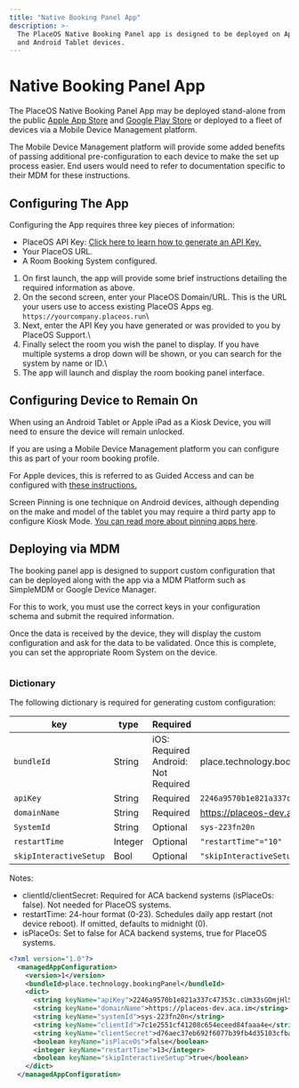 ```yaml
---
title: "Native Booking Panel App"
description: >-
  The PlaceOS Native Booking Panel app is designed to be deployed on Apple iPad
  and Android Tablet devices.
---
```


# Native Booking Panel App

The PlaceOS Native Booking Panel App may be deployed stand-alone from the public [Apple App Store](https://apps.apple.com/us/app/placeos-booking-panel/id6443821030) and [Google Play Store](https://play.google.com/store/apps/details?id=place.technology.booking_panel_app) or deployed to a fleet of devices via a Mobile Device Management platform.

The Mobile Device Management platform will provide some added benefits of passing additional pre-configuration to each device to make the set up process easier. End users would need to refer to documentation specific to their MDM for these instructions.

## Configuring The App

Configuring the App requires three key pieces of information:

- PlaceOS API Key: [Click here to learn how to generate an API Key.](../authentication/x-api-keys.md)
- Your PlaceOS URL.
- A Room Booking System configured.

1. On first launch, the app will provide some brief instructions detailing the required information as above.
2. On the second screen, enter your PlaceOS Domain/URL. This is the URL your users use to access existing PlaceOS Apps eg. `https://yourcompany.placeos.run`\
   <!-- TODO: Add screenshot -  -->
3. Next, enter the API Key you have generated or was provided to you by PlaceOS Support.\
   <!-- TODO: Add screenshot -  -->
4. Finally select the room you wish the panel to display. If you have multiple systems a drop down will be shown, or you can search for the system by name or ID.\
   <!-- TODO: Add screenshot -  -->
5. The app will launch and display the room booking panel interface.

## Configuring Device to Remain On

When using an Android Tablet or Apple iPad as a Kiosk Device, you will need to ensure the device will remain unlocked.

If you are using a Mobile Device Management platform you can configure this as part of your room booking profile.

For Apple devices, this is referred to as Guided Access and can be configured with [these instructions.](https://support.apple.com/en-au/guide/ipad/ipada16d1374/ipados)

Screen Pinning is one technique on Android devices, although depending on the make and model of the tablet you may require a third party app to configure Kiosk Mode. [You can read more about pinning apps here](https://www.manageengine.com/mobile-device-management/mdm-screen-pinning-android-devices.html).

## Deploying via MDM

The booking panel app is designed to support custom configuration that can be deployed along with the app via a MDM Platform such as SimpleMDM or Google Device Manager.

For this to work, you must use the correct keys in your configuration schema and submit the required information.

Once the data is received by the device, they will display the custom configuration and ask for the data to be validated. Once this is complete, you can set the appropriate Room System on the device.

<figure><img src="../../.gitbook/assets/WhatsApp Image 2022-11-30 at 01.48.00.jpeg" alt=""><figcaption></figcaption></figure>

### Dictionary

The following dictionary is required for generating custom configuration:

<table><thead><tr><th width="184">key</th><th width="96.33333333333331">type</th><th width="140">Required</th><th>example</th></tr></thead><tbody><tr><td><code>bundleId</code></td><td>String</td><td>iOS: Required<br>Android: Not Required</td><td>place.technology.bookingPanel</td></tr><tr><td><code>apiKey</code></td><td>String</td><td>Required</td><td><code>2246a9570b1e821a337c47353c.cUm33sGOmjHlSCbf5M07v8y8vRa4_GBmCW7hFkU</code></td></tr><tr><td><code>domainName</code></td><td>String</td><td>Required</td><td><a href="https://placeos-dev.aca.im">https://placeos-dev.aca.im</a></td></tr><tr><td><code>SystemId</code></td><td>String</td><td>Optional</td><td><code>sys-223fn20n</code></td></tr><tr><td><code>restartTime</code></td><td>Integer</td><td>Optional</td><td><code>"restartTime"="10"</code></td></tr><tr><td><code>skipInteractiveSetup</code></td><td>Bool</td><td>Optional</td><td><code>"skipInteractiveSetup"="true"</code></td></tr></tbody></table>

Notes:
- clientId/clientSecret: Required for ACA backend systems (isPlaceOs: false). Not needed for PlaceOS systems.
- restartTime: 24-hour format (0-23). Schedules daily app restart (not device reboot). If omitted, defaults to midnight (0).
- isPlaceOs: Set to false for ACA backend systems, true for PlaceOS systems.


```xml
<?xml version="1.0"?>
  <managedAppConfiguration>
    <version>1</version>
    <bundleId>place.technology.bookingPanel</bundleId>
    <dict>
      <string keyName="apiKey">2246a9570b1e821a337c47353c.cUm33sGOmjHlSCbf5M07v8y8vRa4_GBmCW7hFkU</string>
      <string keyName="domainName">https://placeos-dev.aca.im</string>
      <string keyName="systemId">sys-223fn20n</string>
      <string keyName="clientId">7c1e2551cf41208c654eceed84faaa4e</string>
      <string keyName="clientSecret">d76aec37eb692f6077b39fb4d35103cfba8b58316c02bf2f01b7e08ed1c6827f</string>
      <boolean keyName="isPlaceOs">false</boolean>
      <integer keyName="restartTime">13</integer>
      <boolean keyName="skipInteractiveSetup">true</boolean>
    </dict>
  </managedAppConfiguration>
```
